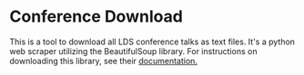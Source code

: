 # Conference Download

This is a tool to download all LDS conference talks as text files. It's a python web scraper utilizing the BeautifulSoup library. For instructions on downloading this library, see their [documentation.](https://www.crummy.com/software/BeautifulSoup/bs4/doc/)